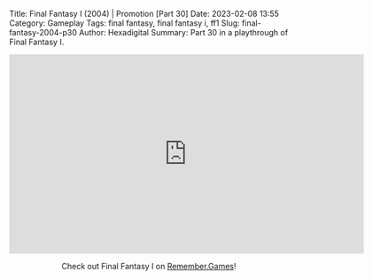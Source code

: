 Title: Final Fantasy I (2004) | Promotion [Part 30]
Date: 2023-02-08 13:55
Category: Gameplay
Tags: final fantasy,  final fantasy i,  ff1
Slug: final-fantasy-2004-p30
Author: Hexadigital
Summary: Part 30 in a playthrough of Final Fantasy I.

<center><iframe src="https://www.youtube.com/embed/Cqdd92D3MzA?feature=oembed" allow="accelerometer; autoplay; encrypted-media; gyroscope; picture-in-picture" width="640" height="360" frameborder="0"></iframe>

Check out Final Fantasy I on [Remember.Games](https://remember.games/game/6866/final-fantasy-i-ii-dawn-of-souls/)!</center>